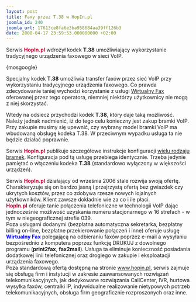 ```yaml
---
layout: post
title: Faxy przez T.38 w HopIn.pl
joomla_id: 240
joomla_url: 17613ce8fa6e3ba958684aa39ff126b3
date: 2008-04-17 23:59:53.000000000 +02:00
---
```

Serwis <strong style="color: #cc0033">HopIn.pl</strong> wdrożył kodek <strong>T.38</strong> umożliwiający wykorzystanie tradycyjnego urządzenia faxowego w sieci VoIP.<p>{mosgoogle}</p><p>Specjalny kodek <strong>T.38</strong> umożliwia transfer fax&oacute;w przez sieć VoIP przy wykorzystaniu tradycyjnego urządzenia faxowego. Co prawda zdecydowanie taniej wychodzi korzystanie z usługi <a href="http://www.hopin.pl/content/category/3/51/96/">Wirtualny Fax</a>  oferowanej przez tego operatora, niemniej niekt&oacute;rzy użytkownicy nie mogą z niej skorzystać.</p><p>Wtedy na odsiecz przychodzi kodek <strong>T.38</strong>, kt&oacute;ry daje taką możliwość. Należy jednak nadmienić, iż do tego celu konieczny jest zakup bramki VoIP. Przy zakupie musimy się upewnić, czy wybrany model bramki VoIP ma wbudowaną obsługę kodeka T.38. W przeciwnym wypadku usługa ta nie będzie działać poprawnie.</p><p>Serwis <strong style="color: #cc0033">HopIn.pl</strong> publikuje szczeg&oacute;łowe instrukcje konfiguracji <a href="http://www.hopin.pl/content/view/195/95/">wielu rodzaju bramek</a>. Konfiguracja pod tą usługę przebiega identycznie. Trzeba jedynie pamiętać o włączeniu kodeka <strong>T.38</strong> (standardowo wyłączony w większości urządzeń).</p><p>Serwis <strong style="color: #cc0033">HopIn.pl</strong> działający od września 2006 stale rozwija swoją ofertę. Charakteryzuje się on bardzo jasną i przejrzystą ofertą bez gwiazdek czy ukrytych koszt&oacute;w, przez co zdobywa rzesze nowych lojalnych użytkownik&oacute;w. Klient zawsze dokładnie wie za co i ile płaci.<br /><strong style="color: #cc0033">HopIn.pl</strong> oferuje tanie połączenia telefoniczne w technologii VoIP dając jednocześnie możliwość uzyskania numeru stacjonarnego w 16 strefach - w tym w niegeograficznej strefie 039.<br />Poza usługami dodanymi (bezpłatna automatyczna sekretarka, bezpłatny billing on-line, bezpłatne przekierowanie połączeń i inne) oferuje usługę <strong style="color: #0000ff">Wirtualny Fax</strong> polegającą na odbieraniu fax&oacute;w poprzez e-mail a wysyłaniu bezpośrednio z komputera poprzez funkcję DRUKUJ z dowolnego programu (<strong>print2fax</strong>, <strong>fax2mail</strong>). Usługa ta eliminuje konieczność posiadania dodatkowej linii telefonicznej oraz drogiego w zakupie i eksploatacji urządzenia faxowego.<br />Poza standardową ofertą dostępną na stronie <a href="http://www.hopin.pl">www.hopin.pl</a>, serwis zajmuje się obsługą firm i instytucji w zakresie zaawansowanych rozwiązań telekomunikacyjnych, jak dedykowane rozwiązania CallCenter, IVR, hurtowa wysyłka fax&oacute;w, centralki IP, indywidualne realizowanie nietypowych potrzeb telekomunikacyjnych, obsługa firm geograficznie rozproszonych oraz inne. </p>
